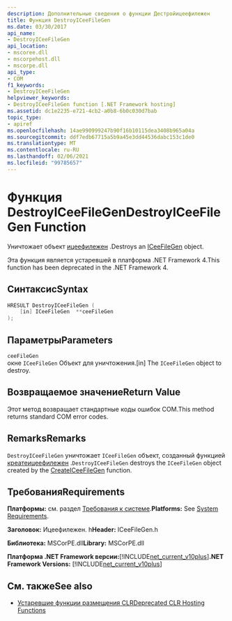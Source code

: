 ```yaml
---
description: Дополнительные сведения о функции Дестройицеефилежен
title: Функция DestroyICeeFileGen
ms.date: 03/30/2017
api_name:
- DestroyICeeFileGen
api_location:
- mscoree.dll
- mscorpehost.dll
- mscorpe.dll
api_type:
- COM
f1_keywords:
- DestroyICeeFileGen
helpviewer_keywords:
- DestroyICeeFileGen function [.NET Framework hosting]
ms.assetid: dc1e2235-e721-4cb2-a0b8-6b0c030d7bab
topic_type:
- apiref
ms.openlocfilehash: 14ae990999247b90f16b10115dea3408b965a04a
ms.sourcegitcommit: ddf7edb67715a5b9a45e3dd44536dabc153c1de0
ms.translationtype: MT
ms.contentlocale: ru-RU
ms.lasthandoff: 02/06/2021
ms.locfileid: "99785657"
---
```

# <a name="destroyiceefilegen-function"></a><span data-ttu-id="2a920-103">Функция DestroyICeeFileGen</span><span class="sxs-lookup"><span data-stu-id="2a920-103">DestroyICeeFileGen Function</span></span>

<span data-ttu-id="2a920-104">Уничтожает объект [ицеефилежен](iceefilegen-class.md) .</span><span class="sxs-lookup"><span data-stu-id="2a920-104">Destroys an [ICeeFileGen](iceefilegen-class.md) object.</span></span>  
  
 <span data-ttu-id="2a920-105">Эта функция является устаревшей в платформа .NET Framework 4.</span><span class="sxs-lookup"><span data-stu-id="2a920-105">This function has been deprecated in the .NET Framework 4.</span></span>  
  
## <a name="syntax"></a><span data-ttu-id="2a920-106">Синтаксис</span><span class="sxs-lookup"><span data-stu-id="2a920-106">Syntax</span></span>  
  
```cpp  
HRESULT DestroyICeeFileGen (  
    [in] ICeeFileGen  **ceeFileGen  
);  
```  
  
## <a name="parameters"></a><span data-ttu-id="2a920-107">Параметры</span><span class="sxs-lookup"><span data-stu-id="2a920-107">Parameters</span></span>  

 `ceeFileGen`  
 <span data-ttu-id="2a920-108">окне `ICeeFileGen` Объект для уничтожения.</span><span class="sxs-lookup"><span data-stu-id="2a920-108">[in] The `ICeeFileGen` object to destroy.</span></span>  
  
## <a name="return-value"></a><span data-ttu-id="2a920-109">Возвращаемое значение</span><span class="sxs-lookup"><span data-stu-id="2a920-109">Return Value</span></span>  

 <span data-ttu-id="2a920-110">Этот метод возвращает стандартные коды ошибок COM.</span><span class="sxs-lookup"><span data-stu-id="2a920-110">This method returns standard COM error codes.</span></span>  
  
## <a name="remarks"></a><span data-ttu-id="2a920-111">Remarks</span><span class="sxs-lookup"><span data-stu-id="2a920-111">Remarks</span></span>  

 <span data-ttu-id="2a920-112">`DestroyICeeFileGen` уничтожает `ICeeFileGen` объект, созданный функцией [креатеицеефилежен](createiceefilegen-function.md) .</span><span class="sxs-lookup"><span data-stu-id="2a920-112">`DestroyICeeFileGen` destroys the `ICeeFileGen` object created by the [CreateICeeFileGen](createiceefilegen-function.md) function.</span></span>  
  
## <a name="requirements"></a><span data-ttu-id="2a920-113">Требования</span><span class="sxs-lookup"><span data-stu-id="2a920-113">Requirements</span></span>  

 <span data-ttu-id="2a920-114">**Платформы:** см. раздел [Требования к системе](../../get-started/system-requirements.md).</span><span class="sxs-lookup"><span data-stu-id="2a920-114">**Platforms:** See [System Requirements](../../get-started/system-requirements.md).</span></span>  
  
 <span data-ttu-id="2a920-115">**Заголовок:** Ицеефилежен. h</span><span class="sxs-lookup"><span data-stu-id="2a920-115">**Header:** ICeeFileGen.h</span></span>  
  
 <span data-ttu-id="2a920-116">**Библиотека:** MSCorPE.dll</span><span class="sxs-lookup"><span data-stu-id="2a920-116">**Library:** MSCorPE.dll</span></span>  
  
 <span data-ttu-id="2a920-117">**Платформа .NET Framework версии:**[!INCLUDE[net_current_v10plus](../../../../includes/net-current-v10plus-md.md)]</span><span class="sxs-lookup"><span data-stu-id="2a920-117">**.NET Framework Versions:** [!INCLUDE[net_current_v10plus](../../../../includes/net-current-v10plus-md.md)]</span></span>  
  
## <a name="see-also"></a><span data-ttu-id="2a920-118">См. также</span><span class="sxs-lookup"><span data-stu-id="2a920-118">See also</span></span>

- [<span data-ttu-id="2a920-119">Устаревшие функции размещения CLR</span><span class="sxs-lookup"><span data-stu-id="2a920-119">Deprecated CLR Hosting Functions</span></span>](deprecated-clr-hosting-functions.md)
